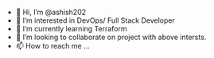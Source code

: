 - 👋 Hi, I’m @ashish202
- 👀 I’m interested in DevOps/ Full Stack Developer
- 🌱 I’m currently learning Terraform
- 💞️ I’m looking to collaborate on project with above intersts.
- 📫 How to reach me ...

<!---
ashish202/ashish202 is a ✨ special ✨ repository because its `README.md` (this file) appears on your GitHub profile.
You can click the Preview link to take a look at your changes.
--->
